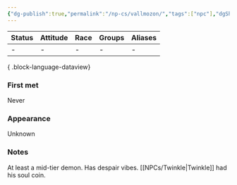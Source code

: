 ```yaml
---
{"dg-publish":true,"permalink":"/np-cs/vallmozon/","tags":["npc"],"dgShowBacklinks":true,"dgShowLocalGraph":true,"noteIcon":"npc","created":"2023-12-30T13:25:24.577+01:00","updated":"2024-01-18T16:03:59.060+01:00"}
---
```


| Status | Attitude | Race | Groups | Aliases |
| ------ | -------- | ---- | ------ | ------- |
| \-     | \-       | \-   | \-     | \-      |

{ .block-language-dataview}
### First met
Never
### Appearance
Unknown
### Notes
At least a mid-tier demon. Has despair vibes. [[NPCs/Twinkle\|Twinkle]] had his soul coin.